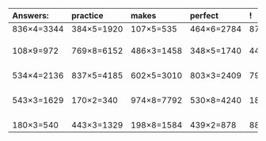 | Answers: | practice | makes | perfect | ! |
| :--- | :--- | :--- | :--- | :--- |
| 836×4=3344 | 384×5=1920 | 107×5=535 | 464×6=2784 | 872×2=1744 | 
|   |   |   |   |   | 
|   |   |   |   |   | 
|   |   |   |   |   | 
| 108×9=972 | 769×8=6152 | 486×3=1458 | 348×5=1740 | 444×7=3108 | 
|   |   |   |   |   | 
|   |   |   |   |   | 
|   |   |   |   |   | 
|   |   |   |   |   | 
| 534×4=2136 | 837×5=4185 | 602×5=3010 | 803×3=2409 | 796×4=3184 | 
|   |   |   |   |   | 
|   |   |   |   |   | 
|   |   |   |   |   | 
|   |   |   |   |   | 
| 543×3=1629 | 170×2=340 | 974×8=7792 | 530×8=4240 | 185×5=925 | 
|   |   |   |   |   | 
|   |   |   |   |   | 
|   |   |   |   |   | 
|   |   |   |   |   | 
| 180×3=540 | 443×3=1329 | 198×8=1584 | 439×2=878 | 885×6=5310 | 
